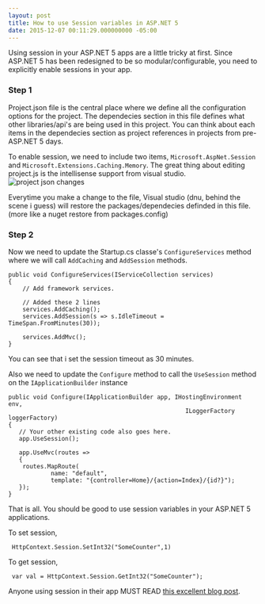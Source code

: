```yaml
---
layout: post
title: How to use Session variables in ASP.NET 5
date: 2015-12-07 00:11:29.000000000 -05:00
---
```



Using session in your ASP.NET 5 apps are a little tricky at first.
Since ASP.NET 5 has been redesigned to be so modular/configurable, you need to explicitly enable sessions in your app.



### Step 1
Project.json file is the central place where we define all the configuration options for the project. The dependecies section in this file
defines what other libraries/api's are being used in this project. You can think about each items in the dependecies section 
 as project references in projects from pre-ASP.NET 5 days.

To enable session, we need to include two items, `Microsoft.AspNet.Session` and `Microsoft.Extensions.Caching.Memory`. 
The great thing about editing project.js is the intellisense support from visual studio.
![project json changes](http://techiesweb.net/assets/project-json-with-dependencies-for-session.png)

Everytime you make a change to the file, Visual studio (dnu, behind the scene i guess) will restore the packages/dependecies definded in this file. 
(more like a nuget restore from packages.config)


### Step 2
Now we need to update the Startup.cs classe's `ConfigureServices` method where we will call `AddCaching` and `AddSession` methods.


    public void ConfigureServices(IServiceCollection services)
    {
        // Add framework services.

        // Added these 2 lines
        services.AddCaching();
        services.AddSession(s => s.IdleTimeout = TimeSpan.FromMinutes(30));

        services.AddMvc();
    }

	
You can see that i set the session timeout as 30 minutes.
	
Also we need to update the `Configure` method to call the `UseSession` method on the `IApplicationBuilder` instance

	public void Configure(IApplicationBuilder app, IHostingEnvironment env, 
	                                                  ILoggerFactory loggerFactory)
	{
	   // Your other existing code also goes here.
	   app.UseSession();
	   
	   app.UseMvc(routes =>
	   {
	 	routes.MapRoute(
				name: "default",
				template: "{controller=Home}/{action=Index}/{id?}");
	   });
	}

That is all. You should be good to use session variables in your ASP.NET 5 applications.


To set session,

     HttpContext.Session.SetInt32("SomeCounter",1)
      
To get session,

     var val = HttpContext.Session.GetInt32("SomeCounter");
     
 

Anyone using session in their app MUST READ [this excellent blog post](http://brockallen.com/2012/04/07/think-twice-about-using-session-state/).
